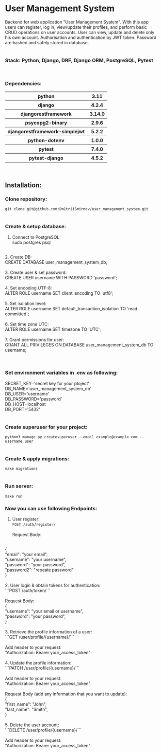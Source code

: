 # User Management System

Backend for web application "User Management Syatem".
With this app users can register, log in, view/update their profiles, 
and perform basic CRUD operations on user accounts. User can view, update and delete only his own account.
Authorisation and authentication by JWT token. 
Password are hashed and safely stored in database.
<br>
<br>
### Stack: Python, Django, DRF, Django ORM, PostgreSQL, Pytest
<br>

### Dependencies:


<table>
    <tr>
        <th>python</th>
        <th>3.11</th>
    </tr>
    <tr>
        <th>django</th>
        <th>4.2.4</th>
    </tr>
    <tr>
        <th>djangorestframework</th>
        <th>3.14.0</th>
    </tr>
    <tr>
        <th>psycopg2-binary</th>
        <th>2.9.6</th>
    </tr>
    <tr>
        <th>djangorestframework-simplejwt</th>
        <th>5.2.2</th>
    </tr>
    <tr>
        <th>python-dotenv</th>
        <th>1.0.0</th>
    </tr>
    <tr>
        <th>pytest</th>
        <th>7.4.0</th>
    </tr>    <tr>
        <th>pytest-django</th>
        <th>4.5.2</th>
    </tr>
</table>
<br>

## Installation:

### Clone repository:
```git clone git@github.com:Dm1triiSmirnov/user_management_system.git```
<br><br>

### Create & setup database:
1. Connect to PostgreSQL: <br>
sudo postgres psql <br>
 <br>
2. Create DB:<br>
CREATE DATABASE user_management_system_db;<br>
 <br>
3. Create user & set password:<br>
CREATE USER username WITH PASSWORD 'password';<br>
 <br>
4. Set encoding UTF-8:<br>
ALTER ROLE username SET client_encoding TO 'utf8';<br>
 <br>
5. Set isolation level: <br>
ALTER ROLE username SET default_transaction_isolation TO 'read committed';<br>
 <br>
6. Set time zone UTC: <br>
ALTER ROLE username SET timezone TO 'UTC';<br>
 <br>
7. Grant permissions for user: <br>
GRANT ALL PRIVILEGES ON DATABASE user_management_system_db TO username;<br>
 <br><br>

### Set environment variables in .env as following:
SECRET_KEY='secret key for your ptoject'<br>
DB_NAME='user_management_system_db'<br>
DB_USER='username'<br>
DB_PASSWORD='password'<br>
DB_HOST=localhost<br>
DB_PORT='5432'<br><br>


### Create superuser for your project:
```python3 manage.py createsuperuser --email example@example.com --username user```
<br><br>

### Create & apply migrations:<br>
```make migrations```
<br><br>

### Run server:
```make run```

### Now you can use following Endpoints:
1. User register: <br>
```POST /auth/register/```
<br><br>
Request Body:
<br>
{<br>
    "email": "your email",<br>
    "username": "your username",<br>
    "password": "your password",<br>
    "password2": "repeate password" <br>
}
<br><br>
2. User login & obtain tokens for authentication: <br>
```POST /auth/token/```
<br><br>
Request Body:
<br>
{<br>
    "username": "your email or username",<br>
    "password": "your password",<br>
}
<br><br>
3. Retrieve the profile information of a user: <br>
```GET /user/profile/{username}/```
<br><br>
Add header to your request: 
<br>
"Authorization: Bearer your_access_token"
<br><br>
4. Update the profile information: <br>
```PATCH /user/profile/{username}/```
<br><br>
Add header to your request: 
<br>
"Authorization: Bearer your_access_token"
<br><br>
Request Body (add any information that you want to update):
<br>
{<br>
    "first_name": "John",<br>
    "last_name": "Smith",<br>
}
<br><br>
5. Delete the user account: <br>
```DELETE /user/profile/{username}/```
<br><br>
Add header to your request: 
<br>
"Authorization: Bearer your_access_token"
<br><br>